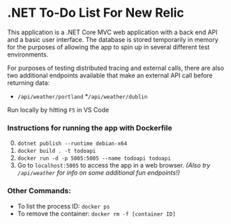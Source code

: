 # .NET To-Do List For New Relic

This application is a .NET Core MVC web application with a back end API and a basic user interface. The database is stored temporarily in memory for the purposes of allowing the app to spin up in several different test environments.

For purposes of testing distributed tracing and external calls, there are also two additional endpoints available that make an external API call before returning data:
* `/api/weather/portland`
*`/api/weather/dublin`

Run locally by hitting `F5` in VS Code

### Instructions for running the app with Dockerfile
0. `dotnet publish --runtime debian-x64`
1. `docker build . -t todoapi`
2. `docker run -d -p 5005:5005 --name todoapi todoapi`
3. Go to `localhost:5005` to access the app in a web browser. *(Also try `/api/weather` for info on some additional fun endpoints!)*

### Other Commands:
* To list the process ID: `docker ps`
* To remove the container: `docker rm -f [container ID]`
